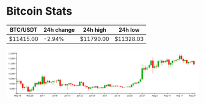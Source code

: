 # Bitcoin Stats

BTC/USDT|24h change|24h high|24h low|
|---|---|---|---|
|$11415.00|-2.94%|$11790.00|$11328.03|

<img src="./chart.svg">

